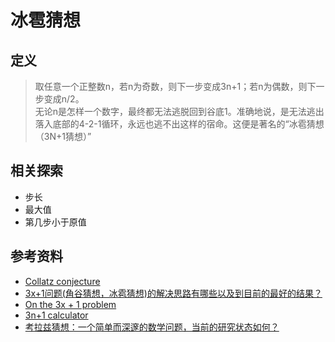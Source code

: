 # 冰雹猜想

## 定义

>取任意一个正整数n，若n为奇数，则下一步变成3n+1；若n为偶数，则下一步变成n/2。  
>无论n是怎样一个数字，最终都无法逃脱回到谷底1。准确地说，是无法逃出落入底部的4-2-1循环，永远也逃不出这样的宿命。这便是著名的“冰雹猜想（3N+1猜想）”

## 相关探索

- 步长
- 最大值
- 第几步小于原值

## 参考资料

- [Collatz conjecture](https://en.wikipedia.org/wiki/Collatz_conjecture)
- [3x+1问题(角谷猜想，冰雹猜想)的解决思路有哪些以及到目前的最好的结果？](https://www.zhihu.com/question/359104568/answer/2569282655)
- [On the 3x + 1 problem](http://www.ericr.nl/wondrous/index.html)
- [3n+1 calculator](http://www.ericr.nl/wondrous/showsteps.html)
- [考拉兹猜想：一个简单而深邃的数学问题，当前的研究状态如何？](https://baijiahao.baidu.com/s?id=1697872378149578210)
